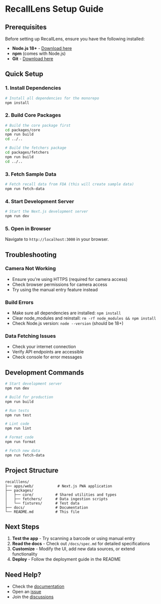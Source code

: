 # RecallLens Setup Guide

## Prerequisites

Before setting up RecallLens, ensure you have the following installed:

- **Node.js 18+** - [Download here](https://nodejs.org/)
- **npm** (comes with Node.js)
- **Git** - [Download here](https://git-scm.com/)

## Quick Setup

### 1. Install Dependencies

```bash
# Install all dependencies for the monorepo
npm install
```

### 2. Build Core Packages

```bash
# Build the core package first
cd packages/core
npm run build
cd ../..

# Build the fetchers package
cd packages/fetchers
npm run build
cd ../..
```

### 3. Fetch Sample Data

```bash
# Fetch recall data from FDA (this will create sample data)
npm run fetch-data
```

### 4. Start Development Server

```bash
# Start the Next.js development server
npm run dev
```

### 5. Open in Browser

Navigate to `http://localhost:3000` in your browser.

## Troubleshooting

### Camera Not Working

- Ensure you're using HTTPS (required for camera access)
- Check browser permissions for camera access
- Try using the manual entry feature instead

### Build Errors

- Make sure all dependencies are installed: `npm install`
- Clear node_modules and reinstall: `rm -rf node_modules && npm install`
- Check Node.js version: `node --version` (should be 18+)

### Data Fetching Issues

- Check your internet connection
- Verify API endpoints are accessible
- Check console for error messages

## Development Commands

```bash
# Start development server
npm run dev

# Build for production
npm run build

# Run tests
npm run test

# Lint code
npm run lint

# Format code
npm run format

# Fetch new data
npm run fetch-data
```

## Project Structure

```
recalllens/
├── apps/web/           # Next.js PWA application
├── packages/
│   ├── core/          # Shared utilities and types
│   ├── fetchers/      # Data ingestion scripts
│   └── fixtures/      # Test data
├── docs/              # Documentation
└── README.md          # This file
```

## Next Steps

1. **Test the app** - Try scanning a barcode or using manual entry
2. **Read the docs** - Check out `/docs/spec.md` for detailed specifications
3. **Customize** - Modify the UI, add new data sources, or extend functionality
4. **Deploy** - Follow the deployment guide in the README

## Need Help?

- Check the [documentation](docs/)
- Open an [issue](https://github.com/your-org/recalllens/issues)
- Join the [discussions](https://github.com/your-org/recalllens/discussions)
